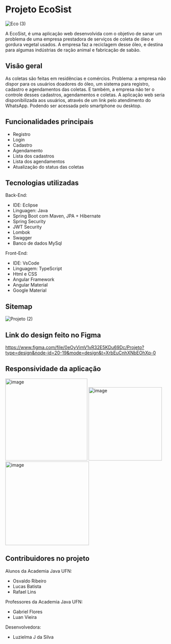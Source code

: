 # Projeto EcoSist

![Eco (3)](https://github.com/Luzielmalu/Projeto-final-AcademiaUFN-EcoSist/assets/129329993/8c65e5c6-4bce-4d13-8b6a-a555ee883fa2)

A EcoSist, é uma aplicação web desenvolvida com o objetivo de sanar um problema de uma empresa prestadora de serviços de coleta de óleo e gordura vegetal usados. A empresa faz a reciclagem desse óleo, e destina para algumas indústrias de ração animal e fabricação de sabão.

## Visão geral

As coletas são feitas em residências e comércios. Problema: a empresa não dispor para os usuários doadores do óleo, um sistema para registro, cadastro e agendamentos das coletas.
E também, a empresa não ter o controle desses cadastros, agendamentos e coletas. A aplicação web seria disponibilizada aos usuários, através de um link pelo atendimento do WhatsApp. Podendo ser acessada pelo smartphone ou desktop.

## Funcionalidades principais

* Registro
* Login
* Cadastro
* Agendamento
* Lista dos cadastros
* Lista dos agendamentos
* Atualização do status das coletas

## Tecnologias utilizadas

Back-End:
* IDE:  Eclipse 
* Linguagen: Java
* Spring Boot com Maven, JPA + Hibernate
* Spring Security
* JWT Security
* Lombok
* Swagger
* Banco de dados MySql
  
Front-End:
* IDE: VsCode
* Linguagem: TypeScript
* Html e CSS
* Angular Framework
* Angular Material
* Google Material



## Sitemap

![Projeto (2)](https://github.com/Luzielmalu/Projeto-final-AcademiaUFN-EcoSist/assets/129329993/360a99f7-4ab9-4b34-b754-3dd2b4bda55e)


## Link do design feito no Figma

https://www.figma.com/file/0eOyVimV1vR32E5KDu69Dc/Projeto?type=design&node-id=20-19&mode=design&t=XrbEuCnhXNbEOhXp-0


## Responsividade da aplicação

<img width="256" alt="image" src="https://github.com/Luzielmalu/Projeto-final-AcademiaUFN-EcoSist/assets/129329993/1473c6ec-45c4-4640-843f-c7b6c4a60ab3">

<img width="229" alt="image" src="https://github.com/Luzielmalu/Projeto-final-AcademiaUFN-EcoSist/assets/129329993/e750ac61-adf7-40cc-91a7-ae1626bbde2c">

<img width="261" alt="image" src="https://github.com/Luzielmalu/Projeto-final-AcademiaUFN-EcoSist/assets/129329993/0e062bc2-1dc8-4bfa-ae27-51f217e1811c">

## Contribuidores no projeto

Alunos da Academia Java UFN:
 * Osvaldo Ribeiro
 * Lucas Batista
 * Rafael Lins
 
Professores da Academia Java UFN: 
 * Gabriel Flores
 * Luan Vieira

Desenvolvedora:
* Luzielma J da Silva
